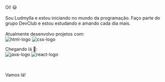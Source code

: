 Oi! :smiley:
<br>
<br>
Sou Ludmylla e estou iniciando no mundo da programação.
Faço parte do grupo DevClub e estou estudando e amando cada dia mais.
<br>
<br>
Atualmente desenvolvo projetos com:
<br>
<img src="https://img.shields.io/badge/HTML5-E34F26?style=for-the-badge&logo=html5&logoColor=white" alt="html-logo">
<img src="https://img.shields.io/badge/CSS-239120?&style=for-the-badge&logo=css3&logoColor=white" alt="css-logo">


Chegando lá  🚀:
<br>
<img src="https://img.shields.io/badge/JavaScript-F7DF1E?style=for-the-badge&logo=javascript&logoColor=black" alt="java-logo">
<img src="https://img.shields.io/badge/React-20232A?style=for-the-badge&logo=react&logoColor=61DAFB" alt="react-logo">
<br>
<br>
<br>

Vamos lá! 
